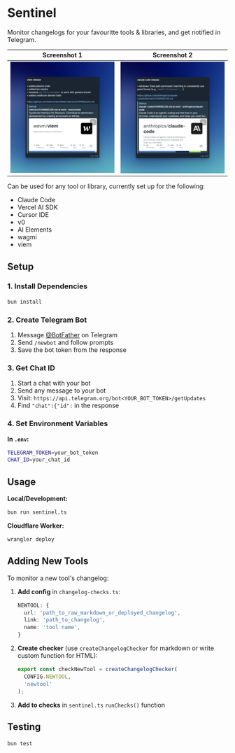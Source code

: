 # Sentinel

Monitor changelogs for your favouritte tools & libraries, and get notified in Telegram.

|                 Screenshot 1                  |                 Screenshot 2                  |
| :-------------------------------------------: | :-------------------------------------------: |
| <img src="assets/readme_1.png" width="400" /> | <img src="assets/readme_2.png" width="400" /> |

Can be used for any tool or library, currently set up for the following:

- Claude Code
- Vercel AI SDK
- Cursor IDE
- v0
- AI Elements
- wagmi
- viem

## Setup

### 1. Install Dependencies

```bash
bun install
```

### 2. Create Telegram Bot

1. Message [@BotFather](https://t.me/botfather) on Telegram
2. Send `/newbot` and follow prompts
3. Save the bot token from the response

### 3. Get Chat ID

1. Start a chat with your bot
2. Send any message to your bot
3. Visit: `https://api.telegram.org/bot<YOUR_BOT_TOKEN>/getUpdates`
4. Find `"chat":{"id":` in the response

### 4. Set Environment Variables

**In `.env`:**

```bash
TELEGRAM_TOKEN=your_bot_token
CHAT_ID=your_chat_id
```

## Usage

**Local/Development:**

```bash
bun run sentinel.ts
```

**Cloudflare Worker:**

```bash
wrangler deploy
```

## Adding New Tools

To monitor a new tool's changelog:

1. **Add config** in `changelog-checks.ts`:

   ```typescript
   NEWTOOL: {
     url: 'path_to_raw_markdown_or_deployed_changelog',
     link: 'path_to_changelog',
     name: 'tool name',
   }
   ```

2. **Create checker** (use `createChangelogChecker` for markdown or write custom function for HTML):

   ```typescript
   export const checkNewTool = createChangelogChecker(
     CONFIG.NEWTOOL,
     'newtool'
   );
   ```

3. **Add to checks** in `sentinel.ts` `runChecks()` function

## Testing

```bash
bun test
```
